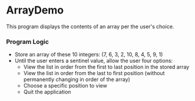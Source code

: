 # ArrayDemo

This program displays the contents of an array per the user's choice.

### Program Logic

- Store an array of these 10 integers: (7, 6, 3, 2, 10, 8, 4, 5, 9, 1)
- Until the user enters a sentinel value, allow the user four options:
  - View the list in order from the first to last position in the stored array
  - View the list in order from the last to first position (without permanently changing in order of the array)
  - Choose a specific position to view
  - Quit the application
